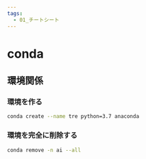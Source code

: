 ```yaml
---
tags:
  - 01_チートシート
---
```


# conda

## 環境関係

### 環境を作る

```zsh
conda create --name tre python=3.7 anaconda
```

### 環境を完全に削除する

```zsh
conda remove -n ai --all
```
